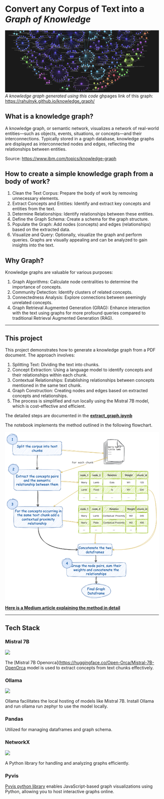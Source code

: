 # Convert any Corpus of Text into a *Graph of Knowledge*

![Knowledge Graph Banner](./assets/KG_banner.png)
*A knowledge graph generated using this code* 
ghpages link of this graph: https://rahulnyk.github.io/knowledge_graph/


## What is a knowledge graph?
A knowledge graph, or semantic network, visualizes a network of real-world entities—such as objects, events, situations, or concepts—and their interconnections. Typically stored in a graph database, knowledge graphs are displayed as interconnected nodes and edges, reflecting the relationships between entities.

Source: https://www.ibm.com/topics/knowledge-graph

## How to create a simple knowledge graph from a body of work?
1. Clean the Text Corpus: Prepare the body of work by removing unnecessary elements.
2. Extract Concepts and Entities: Identify and extract key concepts and entities from the text.
3. Determine Relationships: Identify relationships between these entities.
4. Define the Graph Schema: Create a schema for the graph structure.
5. Populate the Graph: Add nodes (concepts) and edges (relationships) based on the extracted data.
6. Visualize and Query: Optionally, visualize the graph and perform queries. Graphs are visually appealing and can be analyzed to gain insights into the text.

## Why Graph?
Knowledge graphs are valuable for various purposes:
1. Graph Algorithms: Calculate node centralities to determine the importance of concepts.
2. Community Detection: Identify clusters of related concepts.
3. Connectedness Analysis: Explore connections between seemingly unrelated concepts.
4. Graph Retrieval Augmented Generation (GRAG): Enhance interaction with the text using graphs for more profound queries compared to traditional Retrieval Augmented Generation (RAG).
---

## This project
This project demonstrates how to generate a knowledge graph from a PDF document. The approach involves:

1. Splitting Text: Dividing the text into chunks.
2. Concept Extraction: Using a language model to identify concepts and their relationships within each chunk.
3. Contextual Relationships: Establishing relationships between concepts mentioned in the same text chunk.
4. Graph Construction: Creating nodes and edges based on extracted concepts and relationships.
5. The process is simplified and run locally using the Mistral 7B model, which is cost-effective and efficient. 

The detailed steps are documented in the **[extract_graph.ipynb](https://github.com/rahulnyk/knowledge_graph/blob/main/extract_graph.ipynb)**

The notebook implements the method outlined in the following flowchart. 

<img src="./assets/Method.png"/>

**[Here is a Medium article explaining the method in detail ](https://medium.com/towards-data-science/how-to-convert-any-text-into-a-graph-of-concepts-110844f22a1a)**



---
## Tech Stack

### Mistral 7B
<a href="https://mistral.ai/news/announcing-mistral-7b/"><img src="https://mistral.ai/images/logo_hubc88c4ece131b91c7cb753f40e9e1cc5_2589_256x0_resize_q97_h2_lanczos_3.webp" height=50 /></a>

The [Mistral 7B Openorca](https://huggingface.co/Open-Orca/Mistral-7B-OpenOrca model is used to extract concepts from text chunks effectively.

### Ollama
<a href="https://ollama.ai"><img src='https://github.com/jmorganca/ollama/assets/3325447/0d0b44e2-8f4a-4e99-9b52-a5c1c741c8f7 ' height='50'/></a>

Ollama facilitates the local hosting of models like Mistral 7B. Install Ollama and run ollama run zephyr to use the model locally.

### Pandas 
Utilized for managing dataframes and graph schema.

### NetworkX 
<a href="https://networkx.org"><img src="https://networkx.org/_static/networkx_logo.svg" height=50 /><a/>

A Python library for handling and analyzing graphs efficiently.

### Pyvis
[Pyvis python library](https://github.com/WestHealth/pyvis/tree/master) enables JavaScript-based graph visualizations using Python, allowing you to host interactive graphs online.
